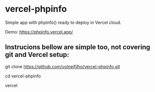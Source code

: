 # vercel-phpinfo
Simple app with phpinfo() ready to deploy in Vercel cloud.

Demo: https://phpinfo.vercel.app/

Instrucions bellow are simple too, not covering git and Vercel setup:
------------------------------------------------------------

git clone https://github.com/volneifilho/vercel-phpinfo.git

cd vercel-phpinfo

vercel
